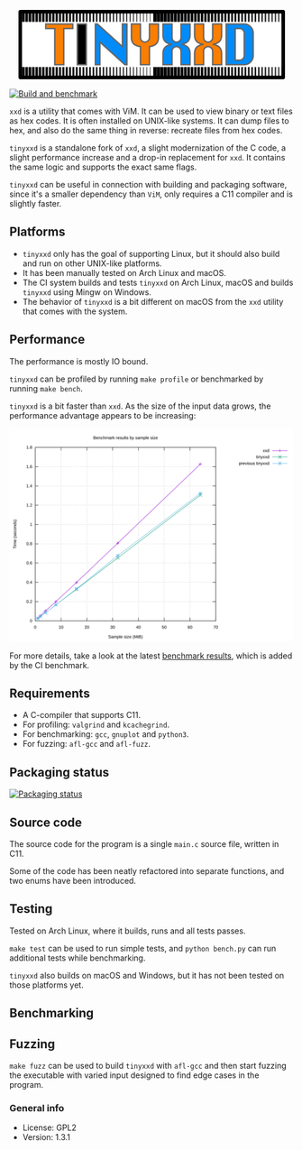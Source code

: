 <p align="center"><img src="img/tinyxxd.png" alt="tinyxxd logo" /></p>

[![Build and benchmark](https://github.com/xyproto/tinyxxd/actions/workflows/build_and_bench.yml/badge.svg)](https://github.com/xyproto/tinyxxd/actions/workflows/build_and_bench.yml)

`xxd` is a utility that comes with ViM. It can be used to view binary or text files as hex codes. It is often installed on UNIX-like systems. It can dump files to hex, and also do the same thing in reverse: recreate files from hex codes.

`tinyxxd` is a standalone fork of `xxd`, a slight modernization of the C code, a slight performance increase and a drop-in replacement for `xxd`. It contains the same logic and supports the exact same flags.

`tinyxxd` can be useful in connection with building and packaging software, since it's a smaller dependency than `ViM`, only requires a C11 compiler and is slightly faster.

## Platforms

* `tinyxxd` only has the goal of supporting Linux, but it should also build and run on other UNIX-like platforms.
* It has been manually tested on Arch Linux and macOS.
* The CI system builds and tests `tinyxxd` on Arch Linux, macOS and builds `tinyxxd` using Mingw on Windows.
* The behavior of `tinyxxd` is a bit different on macOS from the `xxd` utility that comes with the system.

## Performance

The performance is mostly IO bound.

`tinyxxd` can be profiled by running `make profile` or benchmarked by running `make bench`.

`tinyxxd` is a bit faster than `xxd`. As the size of the input data grows, the performance advantage appears to be increasing:

![performance graph](img/graph_by_size.svg)

For more details, take a look at the latest [benchmark results](benchmark_results.md), which is added by the CI benchmark.

## Requirements

* A C-compiler that supports C11.
* For profiling: `valgrind` and `kcachegrind`.
* For benchmarking: `gcc`, `gnuplot` and `python3`.
* For fuzzing: `afl-gcc` and `afl-fuzz`.

## Packaging status

[![Packaging status](https://repology.org/badge/vertical-allrepos/tinyxxd.svg)](https://repology.org/project/tinyxxd/versions)

## Source code

The source code for the program is a single `main.c` source file, written in C11.

Some of the code has been neatly refactored into separate functions, and two enums have been introduced.

## Testing

Tested on Arch Linux, where it builds, runs and all tests passes.

`make test` can be used to run simple tests, and `python bench.py` can run additional tests while benchmarking.

`tinyxxd` also builds on macOS and Windows, but it has not been tested on those platforms yet.

## Benchmarking


## Fuzzing

`make fuzz` can be used to build `tinyxxd` with `afl-gcc` and then start fuzzing the executable with varied input designed to find edge cases in the program.

### General info

* License: GPL2
* Version: 1.3.1
